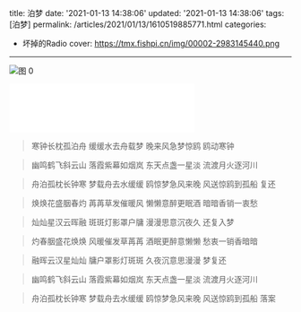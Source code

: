 title: 泊梦
date: '2021-01-13 14:38:06'
updated: '2021-01-13 14:38:06'
tags: [泊梦]
permalink: /articles/2021/01/13/1610519885771.html
categories: 
- 坏掉的Radio
cover: https://tmx.fishpi.cn/img/00002-2983145440.png
---
![图 0](https://tmx.fishpi.cn/img/00002-2983145440.png)  


<iframe frameborder="no" border="0" marginwidth="0" marginheight="0" width=330 height=86 src="//music.163.com/outchain/player?type=2&id=1404326538&auto=0&height=66"></iframe>


> 寒钟长枕孤泊舟
> 缓缓水去舟载梦
> 晚来风急梦惊鸥
> 鸥动寒钟

> 幽鸣鹤飞斜云山
> 落霞紫幕如烟岚
> 东天点盏一星淡
> 流渡月火逐河川

> 舟泊孤枕长钟寒
> 梦载舟去水缓缓
> 鸥惊梦急风来晚
> 风送惊鸥到孤船
> 复还

> 焕焕花盛胭春灼
> 苒苒草发催暖风
> 懒懒意醉更眠酒
> 暗暗香销一衷愁

> 灿灿星汉云晖融
> 斑斑灯影罩户牗
> 漫漫思意沉夜久
> 还复入梦

> 灼春胭盛花焕焕
> 风暖催发草苒苒
> 酒眠更醉意懒懒
> 愁衷一销香暗暗

> 融晖云汉星灿灿
> 牗户罩影灯斑斑
> 久夜沉意思漫漫
> 梦复还

> 幽鸣鹤飞斜云山
> 落霞紫幕如烟岚
> 东天点盏一星淡
> 流渡月火逐河川

> 舟泊孤枕长钟寒
> 梦载舟去水缓缓
> 鸥惊梦急风来晚
> 风送惊鸥到孤船
> 落案

